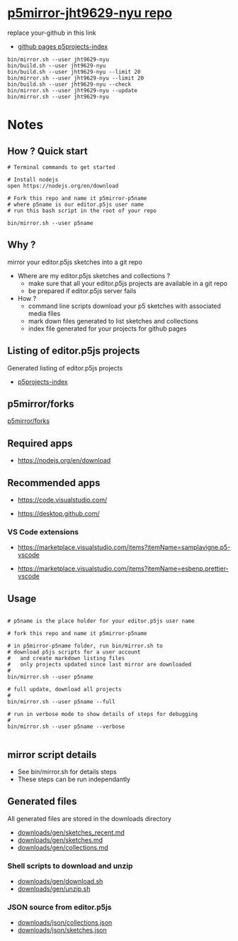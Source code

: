 # [p5mirror-jht9629-nyu repo](https://github.com/jht9629-nyu/p5mirror-jht9629-nyu)

replace your-github in this link

- [github pages p5projects-index](https://jht9629-nyu.github.io/p5mirror-jht9629-nyu/p5projects-index.html)

```
bin/mirror.sh --user jht9629-nyu
bin/build.sh --user jht9629-nyu
bin/build.sh --user jht9629-nyu --limit 20
bin/mirror.sh --user jht9629-nyu --limit 20
bin/build.sh --user jht9629-nyu --check
bin/mirror.sh --user jht9629-nyu --update
bin/mirror.sh --user jht9629-nyu

```

# Notes

## How ? Quick start

```
# Terminal commands to get started

# Install nodejs
open https://nodejs.org/en/download

# Fork this repo and name it p5mirror-p5name
# where p5name is our editor.p5js user name
# run this bash script in the root of your repo

bin/mirror.sh --user p5name
```

## Why ?

mirror your editor.p5js sketches into a git repo

- Where are my editor.p5js sketches and collections ?
  - make sure that all your editor.p5js projects are available in a git repo
  - be prepared if editor.p5js server fails
- How ?
  - command line scripts download your p5 sketches with associated media files
  - mark down files generated to list sketches and collections
  - index file generated for your projects for github pages

## Listing of editor.p5js projects

Generated listing of editor.p5js projects

- [p5projects-index](./p5projects-index.md)

## p5mirror/forks

[p5mirror/forks](https://github.com/molab-itp/p5mirror/forks?include=active%2Cnetwork&page=1&period=2y&sort_by=last_updated)

## Required apps

- https://nodejs.org/en/download

## Recommended apps

- https://code.visualstudio.com/

- https://desktop.github.com/

### VS Code extensions

- https://marketplace.visualstudio.com/items?itemName=samplavigne.p5-vscode

- https://marketplace.visualstudio.com/items?itemName=esbenp.prettier-vscode

## Usage

```

# p5name is the place holder for your editor.p5js user name

# fork this repo and name it p5mirror-p5name

# in p5mirror-p5name folder, run bin/mirror.sh to
# download p5js scripts for a user account
#   and create markdown listing files
#   only projects updated since last mirror are downloaded
#
bin/mirror.sh --user p5name

# full update, download all projects
#
bin/mirror.sh --user p5name --full

# run in verbose mode to show details of steps for debugging
#
bin/mirror.sh --user p5name --verbose


```

## mirror script details

- See bin/mirror.sh for details steps
- These steps can be run independantly

## Generated files

All generated files are stored in the downloads directory

- [downloads/gen/sketches_recent.md](./downloads/gen/sketches_recent.md)
- [downloads/gen/sketches.md](./downloads/gen/sketches.md)
- [downloads/gen/collections.md](./downloads/gen/collections.md)

### Shell scripts to download and unzip

- [downloads/gen/download.sh](./downloads/gen/download.sh)
- [downloads/gen/unzip.sh](./downloads/gen/unzip.sh)

### JSON source from editor.p5js

- [downloads/json/collections.json](./downloads/json/collections.json)
- [downloads/json/sketches.json](./downloads/json/sketches.json)

<!-- ## search p5mirror on github for other repos -->
<!-- [https://github.com/search?q=p5mirror&type=repositories](https://github.com/search?q=p5mirror&type=repositories) -->

<!-- ## github pages setup

replace your-github in this link

- [github pages p5projects-index](https://your-github.github.io/p5mirror-your-github/p5projects-index.html)
 -->
